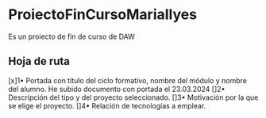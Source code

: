 # ProiectoFinCursoMariaIlyes
Es un proiecto de fin de curso de DAW

## Hoja de ruta
[x]1•	Portada con título del ciclo formativo, nombre del módulo y nombre del alumno.
        He subido documento con portada el 23.03.2024
[]2•	Descripción del tipo y del proyecto seleccionado.
[]3•	Motivación por la que se elige el proyecto.
[]4•	Relación de tecnologías a emplear.

